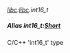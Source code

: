 _[libc](../../modules/libc/libc-module.md):[libc](../../modules/libc/libc-module.md).int16\_t_
##### Alias int16\_t:[Short](../../modules/wonkey/wonkey-types-short.md)
C/C++ 'int16_t' type
